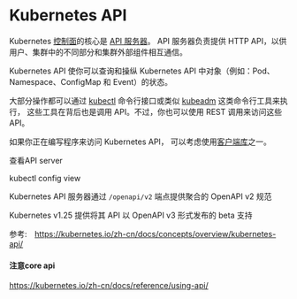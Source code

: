 # Kubernetes API

Kubernetes [控制面](https://kubernetes.io/zh-cn/docs/reference/glossary/?all=true#term-control-plane)的核心是 [API 服务器](https://kubernetes.io/zh-cn/docs/concepts/overview/components/#kube-apiserver)。 API 服务器负责提供 HTTP API，以供用户、集群中的不同部分和集群外部组件相互通信。

Kubernetes API 使你可以查询和操纵 Kubernetes API 中对象（例如：Pod、Namespace、ConfigMap 和 Event）的状态。

大部分操作都可以通过 [kubectl](https://kubernetes.io/zh-cn/docs/reference/kubectl/) 命令行接口或类似 [kubeadm](https://kubernetes.io/zh-cn/docs/reference/setup-tools/kubeadm/) 这类命令行工具来执行， 这些工具在背后也是调用 API。不过，你也可以使用 REST 调用来访问这些 API。

如果你正在编写程序来访问 Kubernetes API， 可以考虑使用[客户端库](https://kubernetes.io/zh-cn/docs/reference/using-api/client-libraries/)之一。



查看API server

kubectl config view



Kubernetes API 服务器通过 `/openapi/v2` 端点提供聚合的 OpenAPI v2 规范

Kubernetes v1.25 提供将其 API 以 OpenAPI v3 形式发布的 beta 支持



参考:　https://kubernetes.io/zh-cn/docs/concepts/overview/kubernetes-api/



#### 注意core api

https://kubernetes.io/zh-cn/docs/reference/using-api/
